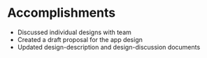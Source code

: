 # Accomplishments

* Discussed individual designs with team
* Created a draft proposal for the app design
* Updated design-description and design-discussion documents
